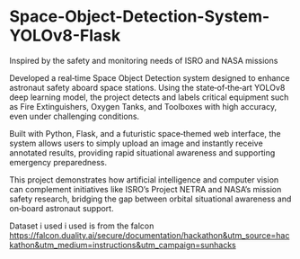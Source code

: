 # Space-Object-Detection-System-YOLOv8-Flask
Inspired by the safety and monitoring needs of ISRO and NASA missions

Developed a real‑time Space Object Detection system designed to enhance astronaut safety aboard space stations. Using the state‑of‑the‑art YOLOv8 deep learning model, the project detects and labels critical equipment such as Fire Extinguishers, Oxygen Tanks, and Toolboxes with high accuracy, even under challenging conditions.

Built with Python, Flask, and a futuristic space‑themed web interface, the system allows users to simply upload an image and instantly receive annotated results, providing rapid situational awareness and supporting emergency preparedness.

This project demonstrates how artificial intelligence and computer vision can complement initiatives like ISRO’s Project NETRA and NASA’s mission safety research, bridging the gap between orbital situational awareness and on‑board astronaut support.

Dataset i used i used is from the falcon 
https://falcon.duality.ai/secure/documentation/hackathon&utm_source=hackathon&utm_medium=instructions&utm_campaign=sunhacks
